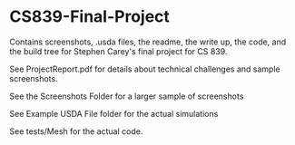 # CS839-Final-Project
Contains screenshots, .usda files, the readme, the write up, the code, and the build tree for Stephen Carey's final project for CS 839.

See  ProjectReport.pdf for details about technical challenges and sample screenshots.

See the Screenshots Folder for a larger sample of screenshots

See Example USDA File folder for the actual simulations

See tests/Mesh for the actual code.

